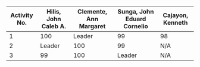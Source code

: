 | Activity No.    |  Hilis, John Caleb A. | Clemente, Ann Margaret | Sunga, John Eduard Cornelio |Cajayon, Kenneth | 
|-----------------|-----------------------|------------------------|-----------------------------|--------------------|
|1                |100                    |Leader                  |99                           | 98           |
|2                |Leader                 |100                     |99                           | N/A          | 
|3                | 99                    |100                     |Leader                       | N/A          |     
